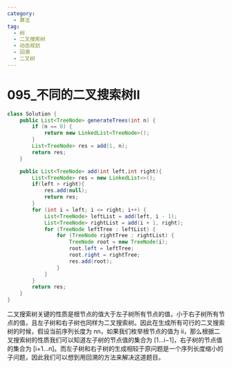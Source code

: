 ```yaml
---
category: 
  - 算法
tag: 
  - 树
  - 二叉搜索树
  - 动态规划
  - 回溯
  - 二叉树
---
```


# 095_不同的二叉搜索树II

<Badge text="中等" type="warning" vertical="middle" />





```java
class Solution {
    public List<TreeNode> generateTrees(int n) {
        if (n == 0) {
            return new LinkedList<TreeNode>();
        }
        List<TreeNode> res = add(1, n);
        return res;
    }

    public List<TreeNode> add(int left,int right){
        List<TreeNode> res = new LinkedList<>();
        if(left > right){
            res.add(null);
            return res;
        }
        for (int i = left; i <= right; i++) {
            List<TreeNode> leftList = add(left, i - 1);
            List<TreeNode> rightList = add(i + 1, right);
            for (TreeNode leftTree : leftList) {
                for (TreeNode rightTree : rightList) {
                    TreeNode root = new TreeNode(i);
                    root.left = leftTree;
                    root.right = rightTree;
                    res.add(root);
                }
            }
        }
        return res;
    }
}
```

二叉搜索树关键的性质是根节点的值大于左子树所有节点的值，小于右子树所有节点的值，且左子树和右子树也同样为二叉搜索树。因此在生成所有可行的二叉搜索树的时候，假设当前序列长度为 nn，如果我们枚举根节点的值为 ii，那么根据二叉搜索树的性质我们可以知道左子树的节点值的集合为 [1…i−1]，右子树的节点值的集合为 [i+1…n]。而左子树和右子树的生成相较于原问题是一个序列长度缩小的子问题，因此我们可以想到用回溯的方法来解决这道题目。
